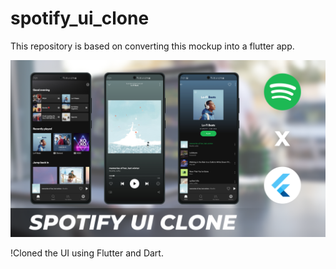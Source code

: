 # spotify_ui_clone

This repository is based on converting this mockup into a flutter app.

![app](assets/images/thumbnail.png?raw=true)

!Cloned the UI using Flutter and Dart.
